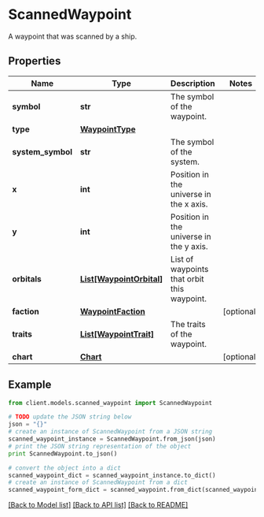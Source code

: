 # ScannedWaypoint

A waypoint that was scanned by a ship.

## Properties

Name | Type | Description | Notes
------------ | ------------- | ------------- | -------------
**symbol** | **str** | The symbol of the waypoint. |
**type** | [**WaypointType**](WaypointType.md) |  |
**system_symbol** | **str** | The symbol of the system. |
**x** | **int** | Position in the universe in the x axis. |
**y** | **int** | Position in the universe in the y axis. |
**orbitals** | [**List[WaypointOrbital]**](WaypointOrbital.md) | List of waypoints that orbit this waypoint. |
**faction** | [**WaypointFaction**](WaypointFaction.md) |  | [optional]
**traits** | [**List[WaypointTrait]**](WaypointTrait.md) | The traits of the waypoint. |
**chart** | [**Chart**](Chart.md) |  | [optional]

## Example

```python
from client.models.scanned_waypoint import ScannedWaypoint

# TODO update the JSON string below
json = "{}"
# create an instance of ScannedWaypoint from a JSON string
scanned_waypoint_instance = ScannedWaypoint.from_json(json)
# print the JSON string representation of the object
print ScannedWaypoint.to_json()

# convert the object into a dict
scanned_waypoint_dict = scanned_waypoint_instance.to_dict()
# create an instance of ScannedWaypoint from a dict
scanned_waypoint_form_dict = scanned_waypoint.from_dict(scanned_waypoint_dict)
```

[[Back to Model list]](../README.md#documentation-for-models) [[Back to API list]](../README.md#documentation-for-api-endpoints) [[Back to README]](../README.md)
